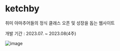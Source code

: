 # ketchby
취미 아마추어들의 정식 클래스 오픈 및 성장을 돕는 웹사이트

개발 기간 : 2023.07. ~ 2023.08(4주)



![image](https://github.com/hyunseo3/ketchby/assets/94173709/13c293fb-4810-40fd-9a50-ad2002dd213d)
